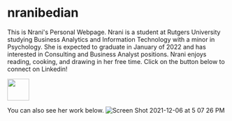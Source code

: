 # nranibedian
This is Nrani's Personal Webpage. Nrani is a student at Rutgers University studying Business Analytics and Information Technology with a minor in Psychology. 
She is expected to graduate in January of 2022 and has interested in Consulting and Business Analyst positions. Nrani enjoys reading, cooking, and drawing in her 
free time. Click on the button below to connect on Linkedin!

 <img src="https://user-images.githubusercontent.com/90295114/144930787-edca4fcc-1ecb-4e7a-9e27-4d97de29ba98.png" width="50" height="50">

You can also see her work below. 
![Screen Shot 2021-12-06 at 5 07 26 PM](https://user-images.githubusercontent.com/90295114/144930536-b6cc76fe-d869-40ea-be2f-71036d429f45.png)



